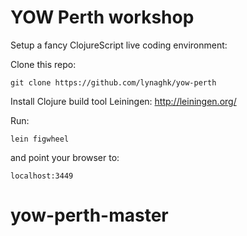 # YOW Perth workshop


Setup a fancy ClojureScript live coding environment:

Clone this repo:

    git clone https://github.com/lynaghk/yow-perth

Install Clojure build tool Leiningen: http://leiningen.org/

Run:

    lein figwheel

and point your browser to:

    localhost:3449
# yow-perth-master

